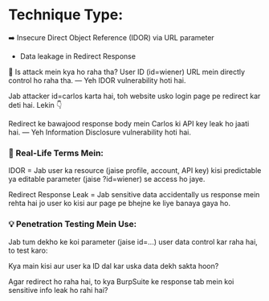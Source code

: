 # Technique Type:
➡️ Insecure Direct Object Reference (IDOR) via URL parameter
+ Data leakage in Redirect Response

📌 Is attack mein kya ho raha tha?
User ID (id=wiener) URL mein directly control ho raha tha.
— Yeh IDOR vulnerability hoti hai.

Jab attacker id=carlos karta hai, toh website usko login page pe redirect kar deti hai.
Lekin 👇

Redirect ke bawajood response body mein Carlos ki API key leak ho jaati hai.
— Yeh Information Disclosure vulnerability hoti hai.

### 🧠 Real-Life Terms Mein:

IDOR = Jab user ka resource (jaise profile, account, API key) kisi predictable ya editable parameter (jaise ?id=wiener) se access ho jaye.

Redirect Response Leak = Jab sensitive data accidentally us response mein rehta hai jo user ko kisi aur page pe bhejne ke liye banaya gaya ho.

### 💡 Penetration Testing Mein Use:
Jab tum dekho ke koi parameter (jaise id=...) user data control kar raha hai, to test karo:

Kya main kisi aur user ka ID dal kar uska data dekh sakta hoon?

Agar redirect ho raha hai, to kya BurpSuite ke response tab mein koi sensitive info leak ho rahi hai?

